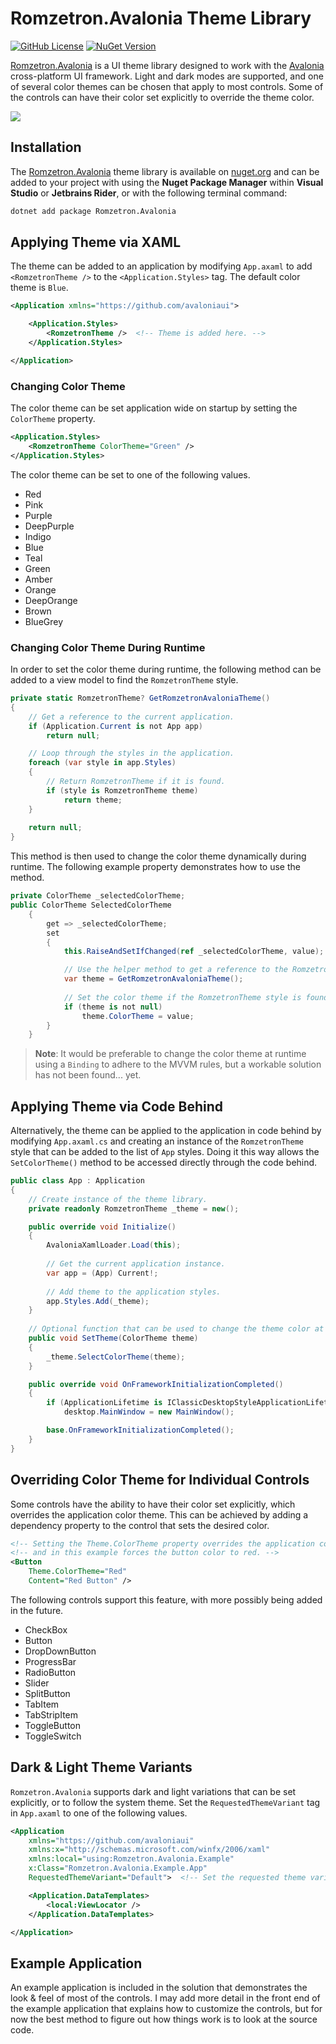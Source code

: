 # Romzetron.Avalonia Theme Library

[![GitHub License](https://img.shields.io/github/license/Romzetron/Romzetron.Avalonia)](https://github.com/Romzetron/Romzetron.Avalonia/blob/main/LICENSE.md)
[![NuGet Version](https://img.shields.io/nuget/v/Romzetron.Avalonia)](https://www.nuget.org/packages/Romzetron.Avalonia)

[Romzetron.Avalonia](https://github.com/Romzetron/Romzetron.Avalonia) is a UI theme library designed to work with the [Avalonia](https://avaloniaui.net) cross-platform UI framework. Light and dark modes are supported, and one of several color themes can be chosen that apply to most controls. Some of the controls can have their color set explicitly to override the theme color.

![](https://raw.githubusercontent.com/Romzetron/Romzetron.Avalonia/main/Images/RometronAvaloniaExample.png)

## Installation

The [Romzetron.Avalonia](https://github.com/Romzetron/Romzetron.Avalonia) theme library is available on [nuget.org](https://www.nuget.org/packages/Romzetron.Avalonia) and can be added to your project with using the **Nuget Package Manager** within **Visual Studio** or **Jetbrains Rider**, or with the following terminal command:

```bash
dotnet add package Romzetron.Avalonia
```

## Applying Theme via XAML

The theme can be added to an application by modifying `App.axaml` to add `<RomzetronTheme />` to the `<Application.Styles>` tag. The default color theme is `Blue`.

```xml
<Application xmlns="https://github.com/avaloniaui">

    <Application.Styles>
        <RomzetronTheme />  <!-- Theme is added here. -->
    </Application.Styles>

</Application>
```

### Changing Color Theme

The color theme can be set application wide on startup by setting the `ColorTheme` property.

```xml
<Application.Styles>
    <RomzetronTheme ColorTheme="Green" />
</Application.Styles>
```

The color theme can be set to one of the following values.

- Red
- Pink
- Purple
- DeepPurple
- Indigo
- Blue
- Teal
- Green
- Amber
- Orange
- DeepOrange
- Brown
- BlueGrey

### Changing Color Theme During Runtime

In order to set the color theme during runtime, the following method can be added to a view model to find the `RomzetronTheme` style.

```csharp
private static RomzetronTheme? GetRomzetronAvaloniaTheme()
{
    // Get a reference to the current application.
    if (Application.Current is not App app)
        return null;

    // Loop through the styles in the application.
    foreach (var style in app.Styles)
    {
        // Return RomzetronTheme if it is found.
        if (style is RomzetronTheme theme)
            return theme;
    }
    
    return null;
}
```

This method is then used to change the color theme dynamically during runtime. The following example property demonstrates how to use the method.

```csharp
private ColorTheme _selectedColorTheme;
public ColorTheme SelectedColorTheme
    {
        get => _selectedColorTheme;
        set
        {
            this.RaiseAndSetIfChanged(ref _selectedColorTheme, value);

            // Use the helper method to get a reference to the RomzetronTheme style.
            var theme = GetRomzetronAvaloniaTheme();
            
            // Set the color theme if the RomzetronTheme style is found.
            if (theme is not null)
                theme.ColorTheme = value;
        }
    }
```

> **Note**: It would be preferable to change the color theme at runtime using a `Binding` to adhere to the MVVM rules, but a workable solution has not been found... yet.

## Applying Theme via Code Behind

Alternatively, the theme can be applied to the application in code behind by modifying `App.axaml.cs` and creating an instance of the `RomzetronTheme` style that can be added to the list of `App` styles. Doing it this way allows the `SetColorTheme()` method to be accessed directly through the code behind.

```csharp
public class App : Application
{
    // Create instance of the theme library.
    private readonly RomzetronTheme _theme = new();

    public override void Initialize()
    {
        AvaloniaXamlLoader.Load(this);
        
        // Get the current application instance.
        var app = (App) Current!;
        
        // Add theme to the application styles.
        app.Styles.Add(_theme);
    }
    
    // Optional function that can be used to change the theme color at runtime.
    public void SetTheme(ColorTheme theme)
    {
        _theme.SelectColorTheme(theme);
    }

    public override void OnFrameworkInitializationCompleted()
    {
        if (ApplicationLifetime is IClassicDesktopStyleApplicationLifetime desktop)
            desktop.MainWindow = new MainWindow();

        base.OnFrameworkInitializationCompleted();
    }
}
```

## Overriding Color Theme for Individual Controls

Some controls have the ability to have their color set explicitly, which overrides the application color theme. This can be achieved by adding a dependency property to the control that sets the desired color.

```xml
<!-- Setting the Theme.ColorTheme property overrides the application color theme, -->
<!-- and in this example forces the button color to red. -->
<Button
    Theme.ColorTheme="Red" 
    Content="Red Button" />
```

The following controls support this feature, with more possibly being added in the future.

- CheckBox
- Button
- DropDownButton
- ProgressBar
- RadioButton
- Slider
- SplitButton
- TabItem
- TabStripItem
- ToggleButton
- ToggleSwitch

## Dark & Light Theme Variants

`Romzetron.Avalonia` supports dark and light variations that can be set explicitly, or to follow the system theme. Set the `RequestedThemeVariant` tag in `App.axaml` to one of the following values.

```xml
<Application
    xmlns="https://github.com/avaloniaui"
    xmlns:x="http://schemas.microsoft.com/winfx/2006/xaml"
    xmlns:local="using:Romzetron.Avalonia.Example"
    x:Class="Romzetron.Avalonia.Example.App"
    RequestedThemeVariant="Default">  <!-- Set the requested theme variant to Light, Dark, or Default (system theme). -->

    <Application.DataTemplates>
        <local:ViewLocator />
    </Application.DataTemplates>

</Application>
```

## Example Application

An example application is included in the solution that demonstrates the look & feel of most of the controls. I may add more detail in the front end of the example application that explains how to customize the controls, but for now the best method to figure out how things work is to look at the source code.